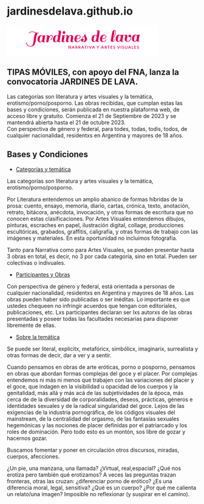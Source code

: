 # jardinesdelava.github.io

<picture>
  <img alt="Logo" src="/images/logo-magenta.png">
</picture>

## TIPAS MÓVILES, con apoyo del FNA,  lanza la convocatoria  JARDINES DE LAVA.

Las categorías son literatura y artes visuales  y la temática, erotismo/porno/posporno. 
Las obras recibidas, que cumplan estas las bases y condiciones, serán publicada en nuestra plataforma web, de acceso libre y gratuito. 
Comienza el 21 de Septiembre de 2023 y se mantendrá abierta hasta el 21 de octubre 2023. <br>
Con perspectiva de género y federal, para todes, todas, todis, todos, de cualquier nacionalidad, residentxs en Argentina y mayores de 18 años. 
                        

## Bases y Condiciones

* [Categorías y temática](#Categorías-y-temática)

Las categorías son literatura y artes visuales  y la temática, erotismo/porno/posporno.

Por Literatura entendemos un amplio abanico de formas híbridas de la prosa: cuento, ensayo, memoria, diario, cartas, crónica,  texto, anotación, retrato, bitácora, anécdota,  invocación,  y otras formas de escritura que no conocen estas clasificaciones. 
Por Artes Visuales  entendemos dibujos, pinturas,  escraches en papel, ilustración digital, collage, producciones escultóricas, grabados, graffitis, caligrafía,  y otras formas de trabajo con las imágenes y materiales. En esta oportunidad no incluimos fotografía.

Tanto para Narrativa como para Artes Visuales, se pueden presentar hasta 3 obras en total, es decir, no 3 por cada categoría, sino en total. Pueden ser colectivas o indivuales. 
         
* [Participantes y Obras](#insignias)
  
Con perspectiva de género y federal, está orientada a personas de cualquier nacionalidad, residentxs en Argentina y mayores de 18 años.
Las obras pueden haber sido publicadas o ser inéditas. Lo importante es que ustedes chequeen no infringir acuerdos que tengan con editoriales, publicaciones, etc. Lxs participantes declaran ser lxs autorxs de las obras presentadas y poseer todas las facultades necesarias para disponer libremente de ellas.

* [Sobre la temática](#índice)

Se puede ser literal, explicitx, metafóricx, simbólicx, imaginarix, surrealista y otras formas de decir, dar a ver y a sentir.

Cuando pensamos en obras de arte eróticas, porno o posporno, pensamos en obras que abordan formas complejas del goce y el placer. Por complejas entendemos ni más ni menos que trabajen con las variaciones del placer y el goce, que indagen en la visibilidad u opacidad de los cuerpos y la genitalidad, más allá y más acá de las subjetividades de la época, más cerca de de la diversidad de corporalidades, deseos, prácticas, géneros e identidades sexuales y de la radical singularidad del goce. Lejos de las exigencias de la industria pornográfica, de los códigos visuales del mainstream, de la centralidad del orgasmo,  de las fantasías sexuales hegemónicas y las nociones de placer definidas por el patriarcado y los roles de dominación. Pero todo esto es un montón, sos libre de gozar y hacernos gozar. 

Buscamos fomentar y poner en circulación otros discursos, miradas, cuerpos, afecciones.

¿Un pie, una manzana, una llamada? ¿Virtual, real,espacial? ¿Qué nos erotiza pero también qué erotizamos?
A veces las preguntas trazan fronteras, otras las cruzan: ¿diferenciar porno de erótico? ¿Es una diferencia moral, legal, sensitiva? ¿Qué es un cuerpo? ¿Por qué me calienta un relato/una imagen? Imposible no reflexionar (y suspirar en el camino).
                 

